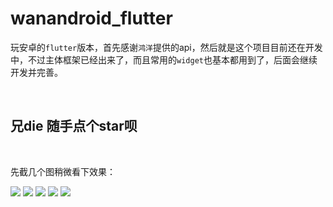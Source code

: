 # wanandroid_flutter

玩安卓的`flutter`版本，首先感谢`鸿洋`提供的api，然后就是这个项目目前还在开发中，不过主体框架已经出来了，而且常用的`widget`也基本都用到了，后面会继续开发并完善。

<br>

## 兄die 随手点个star呗

<br>

先截几个图稍微看下效果：

![](https://github.com/yechaoa/wanandroid_flutter/raw/master/screenshot/1.png)
![](https://github.com/yechaoa/wanandroid_flutter/raw/master/screenshot/2.png)
![](https://github.com/yechaoa/wanandroid_flutter/raw/master/screenshot/3.png)
![](https://github.com/yechaoa/wanandroid_flutter/raw/master/screenshot/4.png)
![](https://github.com/yechaoa/wanandroid_flutter/raw/master/screenshot/5.png)

<br>
